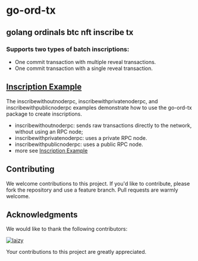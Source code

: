 # go-ord-tx

## golang ordinals btc nft inscribe tx

### Supports two types of batch inscriptions:

- One commit transaction with multiple reveal transactions.
- One commit transaction with a single reveal transaction.

## [Inscription Example](https://github.com/VincentDebug/go-ord-tx-example)

The inscribewithoutnoderpc, inscribewithprivatenoderpc, and inscribewithpublicnoderpc examples demonstrate how to use the go-ord-tx package to create inscriptions.

- inscribewithoutnoderpc: sends raw transactions directly to the network, without using an RPC node;
- inscribewithprivatenoderpc: uses a private RPC node.
- inscribewithpublicnoderpc: uses a public RPC node.
- more see [Inscription Example](https://github.com/VincentDebug/go-ord-tx-example)

## Contributing

We welcome contributions to this project. If you'd like to contribute, please fork the repository and use a feature branch. Pull requests are warmly welcome.

## Acknowledgments

We would like to thank the following contributors:

[![laizy](https://github.com/laizy.png?size=50)](https://github.com/laizy) 

Your contributions to this project are greatly appreciated.
